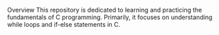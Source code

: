 Overview
This repository is dedicated to learning and practicing the fundamentals of C programming. Primarily, it focuses on understanding while loops and if-else statements in C.
